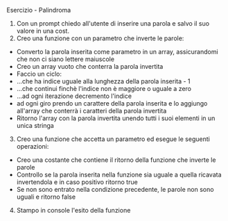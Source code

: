 Esercizio - Palindroma
1. Con un prompt chiedo all'utente di inserire una parola e salvo il suo valore in una cost.
2. Creo una funzione con un parametro che inverte le parole:
 - Converto la parola inserita come parametro in un array, assicurandomi che non ci siano lettere maiuscole
 - Creo un array vuoto che conterra la parola invertita
 - Faccio un ciclo:
  - ...che ha indice uguale alla lunghezza della parola inserita - 1
  - ...che continui finchè l'indice non è maggiore o uguale a zero
  - ...ad ogni iterazione decremento l'indice
  - ad ogni giro prendo un carattere della parola inserita e lo aggiungo all'array che conterrà i caratteri della parola invertita 
 - Ritorno l'array con la parola invertita unendo tutti i suoi elementi in un unica stringa

3. Creo una funzione che accetta un parametro ed esegue le seguenti operazioni:
 - Creo una costante che contiene il ritorno della funzione che inverte le parole
 - Controllo se la parola inserita nella funzione sia uguale a quella ricavata invertendola e in caso positivo ritorno true
 - Se non sono entrato nella condizione precedente, le parole non sono uguali e ritorno false

4. Stampo in console l'esito della funzione